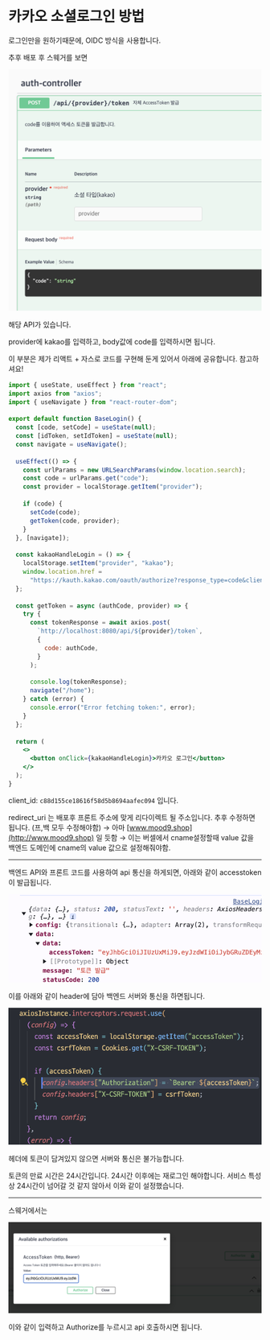 # 카카오 소셜로그인 방법

로그인만을 원하기때문에, OIDC 방식을 사용합니다.

추후 배포 후 스웨거를 보면

![image.png](image.png)

해당 API가 있습니다.

provider에 kakao를 입력하고, body값에 code를 입력하시면 됩니다.

이 부분은 제가 리액트 + 자스로 코드를 구현해 둔게 있어서 아래에 공유합니다. 참고하셔요!

```jsx
import { useState, useEffect } from "react";
import axios from "axios";
import { useNavigate } from "react-router-dom";

export default function BaseLogin() {
  const [code, setCode] = useState(null);
  const [idToken, setIdToken] = useState(null);
  const navigate = useNavigate();

  useEffect(() => {
    const urlParams = new URLSearchParams(window.location.search);
    const code = urlParams.get("code");
    const provider = localStorage.getItem("provider");

    if (code) {
      setCode(code);
      getToken(code, provider);
    }
  }, [navigate]);

  const kakaoHandleLogin = () => {
    localStorage.setItem("provider", "kakao");
    window.location.href =
      "https://kauth.kakao.com/oauth/authorize?response_type=code&client_id=c88d155ce18616f58d5b8694aafec094&redirect_uri=http://localhost:3000/login";
  };

  const getToken = async (authCode, provider) => {
    try {
      const tokenResponse = await axios.post(
        `http://localhost:8080/api/${provider}/token`,
        {
          code: authCode,
        }
      );

      console.log(tokenResponse);
      navigate("/home");
    } catch (error) {
      console.error("Error fetching token:", error);
    }
  };

  return (
    <>
      <button onClick={kakaoHandleLogin}>카카오 로그인</button>
    </>
  );
}

```

client_id: `c88d155ce18616f58d5b8694aafec094` 입니다.

redirect_uri 는 배포후 프론트 주소에 맞게 리다이렉트 될 주소입니다. 추후 수정하면됩니다. (프,백 모두 수정해야함) → 아마 [www.mood9.shop](http://www.mood9.shop) 일 듯함 → 이는 버셀에서 cname설정할때 value 값을 백엔드 도메인에 cname의 value 값으로 설정해줘야함.

---

백엔드 API와 프론트 코드를 사용하여 api 통신을 하게되면, 아래와 같이 accesstoken이 발급됩니다.

![image.png](image%201.png)

이를 아래와 같이 header에 담아 백엔드 서버와 통신을 하면됩니다.

![image.png](image%202.png)

헤더에 토큰이 담겨있지 않으면 서버와 통신은 불가능합니다.

토큰의 만료 시간은 24시간입니다. 24시간 이후에는 재로그인 해야합니다. 서비스 특성상 24시간이 넘어갈 것 같지 않아서 이와 같이 설정했습니다.

---

스웨거에서는

![image.png](image%203.png)

이와 같이 입력하고 Authorize를 누르시고 api 호출하시면 됩니다.